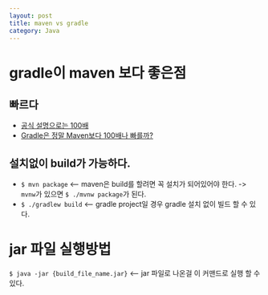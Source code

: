 ```yaml
---
layout: post
title: maven vs gradle
category: Java
---
```


# gradle이 maven 보다 좋은점

## 빠르다 
- [공식 설명으로는 100배](https://docs.gradle.org/current/userguide/tutorial_java_projects.html)
- [Gradle은 정말 Maven보다 100배나 빠를까?
](https://www.holaxprogramming.com/2017/07/04/devops-gradle-is-faster-than-maven/)

## 설치없이 build가 가능하다.
- `$ mvn package` <-- maven은 build를 할려면 꼭 설치가 되어있어야 한다. -> `mvnw`가 있으면 `$ ./mvnw package`가 된다.
- `$ ./gradlew build` <-- gradle project일 경우 gradle 설치 없이 빌드 할 수 있다.

# jar 파일 실행방법
`$ java -jar {build_file_name.jar}` <-- jar 파일로 나온걸 이 커맨드로 실행 할 수 있다. 